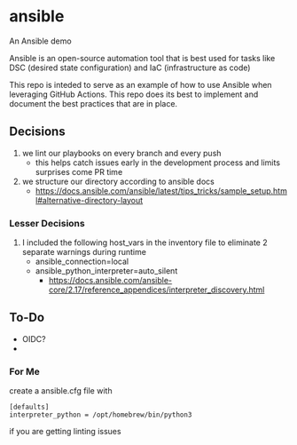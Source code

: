 # ansible
An Ansible demo

Ansible is an open-source automation tool that is best used for tasks like DSC (desired state configuration) and IaC (infrastructure as code)

This repo is inteded to serve as an example of how to use Ansible when leveraging GitHub Actions. This repo does its best to implement and document the best practices that are in place.

## Decisions
1. we lint our playbooks on every branch and every push
   - this helps catch issues early in the development process and limits surprises come PR time
1. we structure our directory according to ansible docs
   - https://docs.ansible.com/ansible/latest/tips_tricks/sample_setup.html#alternative-directory-layout

### Lesser Decisions
1. I included the following host_vars in the inventory file to eliminate 2 separate warnings during runtime
   - ansible_connection=local
   - ansible_python_interpreter=auto_silent
      - https://docs.ansible.com/ansible-core/2.17/reference_appendices/interpreter_discovery.html


## To-Do
- OIDC?
- 

### For Me
create a ansible.cfg file with
```
[defaults]
interpreter_python = /opt/homebrew/bin/python3
```
if you are getting linting issues